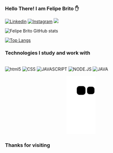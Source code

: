 ### Hello There! I am Felipe Brito ✋

[![Linkedin](https://img.shields.io/badge/LinkedIn-0077B5?style=for-the-badge&logo=linkedin&logoColor=white)](https://www.linkedin.com/in/felipe-brito-58445929/)
[![Instagram](https://img.shields.io/badge/Instagram-E4405F?style=for-the-badge&logo=instagram&logoColor=white)](https://www.instagram.com/ofelipebritoo/)
<a href = "mailto:felipe_maycon@hotmail.com"><img src="https://img.shields.io/badge/Microsoft_Outlook-0078D4?style=for-the-badge&logo=microsoft-outlook&logoColor=white" target="_blank"></a>


![Felipe Brito GitHub stats](https://github-readme-stats.vercel.app/api?username=FelipeeBrito&show_icons=true&theme=dracula)


[![Top Langs](https://github-readme-stats.vercel.app/api/top-langs/?username=FelipeeBrito&layout=compact)](https://github.com/anuraghazra/github-readme-stats)

### Technologies I study and work with

<div style="display: inline_block"><br/>
<img align="center" alt="html5" src="https://img.shields.io/badge/HTML5-E34F26?style=for-the-badge&logo=html5&logoColor=white" />
<img align="center" alt="CSS" src="https://img.shields.io/badge/CSS-239120?&style=for-the-badge&logo=css3&logoColor=white" />
<img align="center" alt="JAVASCRIPT" src="https://img.shields.io/badge/JavaScript-F7DF1E?style=for-the-badge&logo=javascript&logoColor=black" />
<img align="center" alt="NODE.JS" src="https://img.shields.io/badge/Node.js-43853D?style=for-the-badge&logo=node.js&logoColor=white" />
<img align="center" alt="JAVA" src="https://img.shields.io/badge/Java-ED8B00?style=for-the-badge&logo=java&logoColor=white" />

</div>

<div align="center">

  ![Snake animation](https://github.com/FelipeeBrito/FelipeeBrito/blob/output/github-contribution-grid-snake.svg)
  
</div>


### Thanks for visiting

